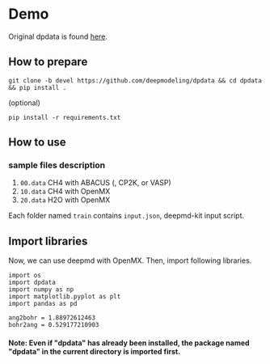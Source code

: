 # Demo

Original dpdata is found [here](https://github.com/deepmodeling/dpdata/tree/master).

## How to prepare

```
git clone -b devel https://github.com/deepmodeling/dpdata && cd dpdata && pip install .
```
(optional)
```
pip install -r requirements.txt
```

## How to use

### sample files description

1. `00.data` CH4 with ABACUS (, CP2K, or VASP)
1. `10.data` CH4 with OpenMX
1. `20.data` H2O with OpenMX

Each folder named `train` contains `input.json`, deepmd-kit input script.

## Import libraries
Now, we can use deepmd with OpenMX. Then, import following libraries.
```
import os
import dpdata
import numpy as np
import matplotlib.pyplot as plt
import pandas as pd

ang2bohr = 1.88972612463
bohr2ang = 0.529177210903
```
#### Note: Even if "dpdata" has already been installed, the package named "dpdata" in the current directory is imported first.
